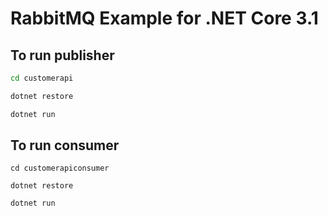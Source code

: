 # RabbitMQ Example for .NET Core 3.1

## To run publisher

```bash
cd customerapi

dotnet restore

dotnet run
```

## To run consumer

```
cd customerapiconsumer

dotnet restore

dotnet run
```


